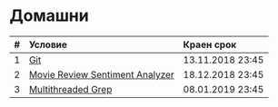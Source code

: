 # Домашни

| # | Условие             | Краен срок       |
|:--|:------------------- |:---------------- |
| 1 | [Git](https://github.com/fmi/java-course/tree/master/homeworks/01-git) | 13.11.2018 23:45 |
| 2 | [Movie Review Sentiment Analyzer](https://github.com/fmi/java-course/tree/master/homeworks/02-movie-review-sentiment-analyzer) | 18.12.2018 23:45 |
| 3 | [Multithreaded Grep](https://github.com/fmi/java-course/tree/master/homeworks/03-multithreaded-grep) | 08.01.2019 23:45 |
